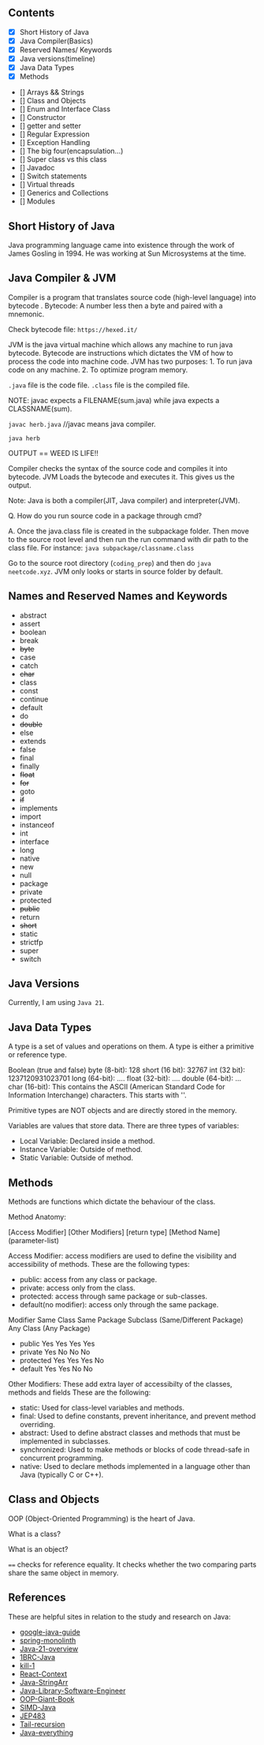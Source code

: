 ## Contents

- [x] Short History of Java
- [x] Java Compiler(Basics)
- [x] Reserved Names/ Keywords
- [x] Java versions(timeline)
- [x] Java Data Types
- [x] Methods
- [] Arrays && Strings
- [] Class and Objects
- [] Enum and Interface Class
- [] Constructor
- [] getter and setter
- [] Regular Expression
- [] Exception Handling
- [] The big four(encapsulation...)
- [] Super class vs this class
- [] Javadoc
- [] Switch statements
- [] Virtual threads
- [] Generics and Collections
- [] Modules


## Short History of Java

Java programming language came into existence through the work of James Gosling in 1994. He was working at Sun 
Microsystems at the time. 


## Java Compiler & JVM

Compiler is a program that translates source code (high-level language) into bytecode . 
Bytecode: A number less then a byte and paired with a mnemonic.

Check bytecode file: `https://hexed.it/`

JVM is the java virtual machine which allows any machine to run java bytecode. Bytecode are instructions 
which dictates the VM of how to process the code into machine code. JVM has two purposes: 1. To run java code on 
any machine. 2. To optimize program memory.

`.java` file is the code file. `.class` file is the compiled file.

NOTE: javac expects a FILENAME(sum.java) while java expects a CLASSNAME(sum). 

`javac herb.java` //javac means java compiler.

`java herb`

OUTPUT == WEED IS LIFE!!

Compiler checks the syntax of the source code and compiles it into bytecode.
JVM Loads the bytecode and executes it. This gives us the output.

Note: Java is both a compiler(JIT, Java compiler) and interpreter(JVM).

Q. How do you run source code in a package through cmd?

A. Once the java.class file is created in the subpackage folder. Then move to the source root level and
then run the run command with dir path to the class file. For instance: `java subpackage/classname.class`

Go to the source root directory (`coding_prep`) and then do `java neetcode.xyz`. JVM only looks or starts in 
source folder by default.


## Names and Reserved Names and Keywords

- abstract
- assert
- boolean
- break
- ~~byte~~
- case
- catch
- ~~char~~
- class
- const
- continue
- default
- do
- ~~double~~
- else
- extends
- false
- final
- finally
- ~~float~~
- ~~for~~
- goto
- ~~if~~
- implements
- import
- instanceof
- int
- interface
- long
- native
- new
- null
- package
- private
- protected
- ~~public~~
- return
- ~~short~~
- static
- strictfp
- super
- switch


## Java Versions

Currently, I am using `Java 21`.

## Java Data Types

A type is a set of values and operations on them. A type is either a primitive or reference type.

Boolean (true and false)
byte (8-bit): 128
short (16 bit): 32767
int (32 bit): 1237120931023701
long (64-bit): ....
float (32-bit): ....
double (64-bit): ...
char (16-bit): This contains the ASCII (American Standard Code for Information Interchange) characters. This starts
               with ''.

Primitive types are NOT objects and are directly stored in the 
memory. 

Variables are values that store data. There are three types
of variables:

- Local Variable: Declared inside a method.
- Instance Variable: Outside of method.
- Static Variable: Outside of method.


## Methods

Methods are functions which dictate the behaviour of the class.

Method Anatomy:

[Access Modifier] [Other Modifiers] [return type] [Method Name] (parameter-list) 

Access Modifier: access modifiers are used to define the visibility and accessibility of methods.
These are the following types:

- public: access from any class or package. 
- private: access only from the class. 
- protected: access through same package or sub-classes. 
- default(no modifier): access only through the same package.

Modifier	Same Class	Same Package	Subclass (Same/Different Package)	Any Class (Any Package)
- public	      Yes	         Yes	                Yes	                          Yes
- private	      Yes	          No	                 No	                           No
- protected	  Yes	         Yes	                Yes	                           No
- default	      Yes	         Yes	                 No	                           No


Other Modifiers: These add extra layer of accessibilty of the classes, methods and fields
These are the following:

- static: Used for class-level variables and methods.
- final: Used to define constants, prevent inheritance, and prevent method overriding.
- abstract: Used to define abstract classes and methods that must be implemented in subclasses.
- synchronized: Used to make methods or blocks of code thread-safe in concurrent programming.
- native: Used to declare methods implemented in a language other than Java (typically C or C++).



## Class and Objects

OOP (Object-Oriented Programming) is the heart of Java. 

What is a class? 

What is an object?

`==` checks for reference equality. It checks whether the two comparing parts share the same object in 
memory.


## References

These are helpful sites in relation to the study and research on Java:

- [google-java-guide](https://google.github.io/styleguide/javaguide.html)
- [spring-monolinth](https://spring.io/blog/2022/10/21/introducing-spring-modulith)
- [Java-21-overview](https://horstmann.com/unblog/2023-09-19/index.html)
- [1BRC-Java](https://questdb.io/blog/1brc-merykittys-magic-swar/)
- [kill-1](https://stackoverflow.com/questions/77485058/will-sending-kill-11-to-java-process-raises-a-nullpointerexception)
- [React-Context](https://legacy.reactjs.org/docs/context.html)
- [Java-StringArr](https://www.digitalocean.com/community/tutorials/java-string-array-to-string)
- [Java-Library-Software-Engineer](https://www.linkedin.com/jobs/view/3145627369/?refId=cfb6dc0e-55d8-42ee-b2dc-9a7d4946fc9f&trackingId=wp71rJlISd%2BYn8PZlONt7Q%3D%3D)
- [OOP-Giant-Book](https://www.javier8a.com/itc/bd1/articulo.pdf)
- [SIMD-Java](https://jbaker.io/)
- [JEP483](https://www.morling.dev/blog/jep-483-aot-class-loading-linking/)
- [Tail-recursion](https://unlinkedlist.org/2023/03/19/tail-call-recursion-in-java-with-asm/)
- [Java-everything](https://www.teamten.com/lawrence/writings/java-for-everything.html)
